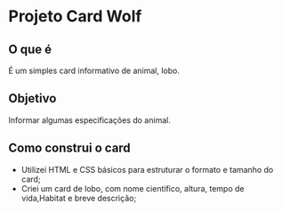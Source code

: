 # Projeto Card Wolf

## O que é
É um simples card informativo de animal, lobo.

## Objetivo
Informar algumas especificações do animal.

## Como construi o card
* Utilizei HTML e CSS básicos para estruturar o formato e tamanho do card;
* Criei um card de lobo, com nome cientifico, altura, tempo de vida,Habitat e breve descrição;
